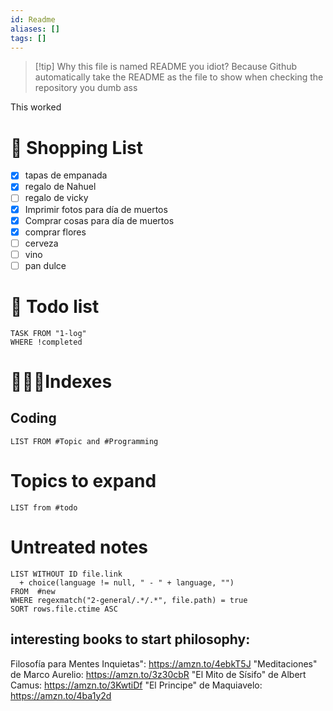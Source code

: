 ```yaml
---
id: Readme
aliases: []
tags: []
---
```


> [!tip] Why this file is named README you idiot?
> Because Github automatically take the README as the file to show when checking the repository you dumb ass

This worked
# 📃 Shopping List
- [x] tapas de empanada
- [x] regalo de Nahuel
- [ ] regalo de vicky
- [x] Imprimir fotos para día de muertos
- [x] Comprar cosas para día de muertos
- [x] comprar flores 
- [ ] cerveza
- [ ] vino
- [ ] pan dulce

# 📃 Todo list

```dataview
TASK FROM "1-log"
WHERE !completed
```

# 👩🏻‍💻Indexes 

## Coding 
```dataview
LIST FROM #Topic and #Programming 
```
# Topics to expand 
```dataview
LIST from #todo 
```
# Untreated notes

```dataview
LIST WITHOUT ID file.link 
  + choice(language != null, " - " + language, "")
FROM  #new
WHERE regexmatch("2-general/.*/.*", file.path) = true
SORT rows.file.ctime ASC
```

## interesting books to start philosophy:

Filosofía para Mentes Inquietas": https://amzn.to/4ebkT5J
"Meditaciones" de Marco Aurelio: https://amzn.to/3z30cbR
"El Mito de Sísifo" de Albert Camus: https://amzn.to/3KwtiDf
"El Principe" de Maquiavelo: https://amzn.to/4ba1y2d